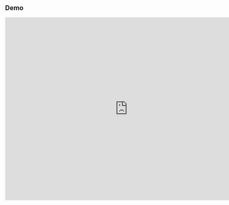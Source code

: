 ## Demo
<iframe width="800" height="600" src="https://www.youtube.com/embed/Ne6CBf2z9So" title="YouTube video player" frameborder="0" allow="accelerometer; autoplay; clipboard-write; encrypted-media; gyroscope; picture-in-picture; web-share" referrerpolicy="strict-origin-when-cross-origin" allowfullscreen></iframe>